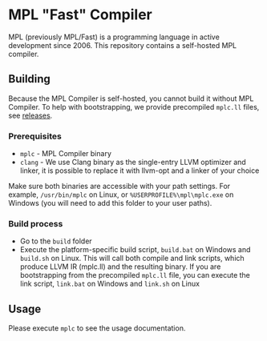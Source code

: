 # MPL "Fast" Compiler

MPL (previously MPL/Fast) is a programming language in active development since 2006.
This repository contains a self-hosted MPL compiler.

## Building

Because the MPL Compiler is self-hosted, you cannot build it without MPL Compiler.
To help with bootstrapping, we provide precompiled `mplc.ll` files, see [releases](https://github.com/Matway/mpl-c/releases).

### Prerequisites

* `mplc` - MPL Compiler binary
* `clang` - We use Clang binary as the single-entry LLVM optimizer and linker, it is possible to replace it with llvm-opt and a linker of your choice

Make sure both binaries are accessible with your path settings. For example, `/usr/bin/mplc` on Linux, or `%USERPROFILE%\mpl\mplc.exe` on Windows (you will need to add this folder to your user paths).

### Build process

* Go to the `build` folder
* Execute the platform-specific build script, `build.bat` on Windows and `build.sh` on Linux. This will call both compile and link scripts, which produce LLVM IR (mplc.ll) and the resulting binary. If you are bootstrapping from the precompiled `mplc.ll` file, you can execute the link script, `link.bat` on Windows and `link.sh` on Linux

## Usage

Please execute `mplc` to see the usage documentation.
